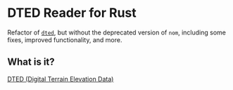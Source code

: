 # DTED Reader for Rust

Refactor of [`dted`](https://github.com/fizyk20/dted), but without the deprecated version of `nom`, including some fixes, improved functionality, and more.

## What is it?
[DTED (Digital Terrain Elevation Data)](https://www.dlr.de/de/eoc/Portaldata/60/Resources/dokumente/7_sat_miss/SRTM-XSAR-DEM-DTED-1.1.pdf)